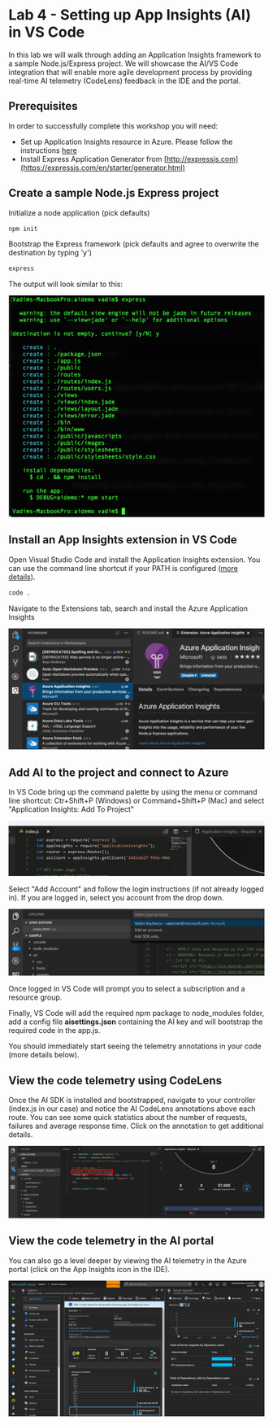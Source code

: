 # Lab 4 - Setting up App Insights (AI) in VS Code

In this lab we will walk through adding an  Application Insights framework to a sample  Node.js/Express project. We will showcase the AI/VS Code integration that will enable more agile development process by providing real-time AI telemetry (CodeLens) feedback in the IDE and the portal.

## Prerequisites

In order to successfully complete this workshop you will need:

- Set up Application Insights resource in Azure. Please follow the instructions [here](https://docs.microsoft.com/en-us/azure/application-insights/app-insights-nodejs)
- Install Express Application Generator from [http://expressjs.com](https://expressjs.com/en/starter/generator.html)


## Create a sample Node.js Express project

Initialize a node application (pick defaults)

``` bash
npm init
```

Bootstrap the Express framework (pick defaults and agree to overwrite the destination by typing 'y')

``` bash
express
```

The output will look similar to this:

![express](/images/lab4-express.png)

## Install an App Insights extension in VS Code

Open Visual Studio Code and install the Application Insights extension. You can use the command line shortcut if your PATH is configured ([more details](https://code.visualstudio.com/docs/setup/setup-overview)).

```bash
code .
```

Navigate to the Extensions tab, search and install the Azure Application Insights

![AI Extension](/images/lab4-ai-ext.png)

## Add AI to the project and connect to Azure

In VS Code bring up the command palette by using the menu or command line shortcut: Ctr+Shift+P (Windows) or Command+Shift+P (Mac) and select "Application Insights: Add To Project"

![Command Palette](/images/lab4-vscode-ai.gif)

Select "Add Account" and follow the login instructions (if not already logged in). If you are logged in, select you account from the drop down.

![AI Login](/images/lab4-ai-account.png)

Once logged in VS Code will prompt you to select a subscription and a resource group.

Finally, VS Code will add the required npm package to node_modules folder, add a config file **aisettings.json** containing the AI key and will bootstrap the required code in the app.js.

You should immediately start seeing the telemetry annotations in your code (more details below).

## View the code telemetry using CodeLens

Once the AI SDK is installed and bootstrapped, navigate to your controller (index.js in our case) and notice the AI CodeLens annotations above each route. You can see some quick statistics about the number of requests, failures and average response time. Click on the annotation to get additional details.

![AI CodeLens](/images/lab4-ai-telemetry-ide.png)

## View the code telemetry in the AI portal

You can also go a level deeper by viewing the AI telemetry in the Azure portal (click on the App Insights icon in the IDE).

![AI Portal](/images/lab4-ai-telemetry-portal.png)


